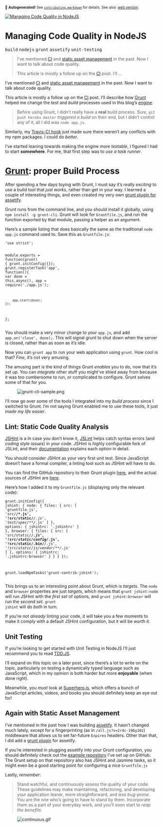 <sub>&#x1F6A8; <strong>Autogenerated!</strong> See <a href="https://github.com/ponyfoo/articles/tree/noindex/contributing.markdown"><code>contributing.markdown</code></a> for details. See also: <a href="https://ponyfoo.com/articles/managing-code-quality-in-nodejs">web version</a>.</sub>

<a href="https://ponyfoo.com/articles/managing-code-quality-in-nodejs"><div><img src="https://i.imgur.com/db56wEF.jpg" alt="Managing Code Quality in NodeJS"></div></a>

<h1>Managing Code Quality in NodeJS</h1>

<p><kbd>build</kbd> <kbd>nodejs</kbd> <kbd>grunt</kbd> <kbd>assetify</kbd> <kbd>unit-testing</kbd></p>

<blockquote><p>I&#x2019;ve mentioned <a href="https://ponyfoo.com/2013/01/18/continuous-integration-and-automated-deployments">CI</a> and <a href="https://ponyfoo.com/2013/01/18/asset-management-in-node">static asset management</a> in the past. Now I want to talk about code quality.</p><p>This article is mostly a follow up on the <a href="https://ponyfoo.com/2013/01/18/continuous-integration-and-automated-deployments">CI</a> post. I&#x2019;ll &#x2026;</p></blockquote>

<div><p>I&#x2019;ve mentioned <a href="https://ponyfoo.com/2013/01/18/continuous-integration-and-automated-deployments">CI</a> and <a href="https://ponyfoo.com/2013/01/18/asset-management-in-node">static asset management</a> in the past. Now I want to talk about code quality.</p></div>

<blockquote></blockquote>

<div><p>This article is mostly a follow up on the <a href="https://ponyfoo.com/2013/01/18/continuous-integration-and-automated-deployments">CI</a> post. I&#x2019;ll describe how <a href="https://ponyfoo.com/gruntjs.com">Grunt</a> helped me change the <em>test</em> and <em>build</em> processes used in this blog&#x2019;s <a href="https://github.com/bevacqua/ponyfoo" target="_blank">engine</a>.</p> <blockquote> <p>Before using Grunt, I didn&#x2019;t really have a <strong>real</strong> build process. <em>Sure</em>, <code class="md-code md-code-inline">git push heroku master</code> <em>triggered a build</em> on their end, but I didn&#x2019;t control any of it, all I did was <code class="md-code md-code-inline">node app.js</code>.</p> </blockquote> <p>Similarly, my <a href="https://travis-ci.org/bevacqua/ponyfoo/builds" target="_blank">Travis-CI hook</a> just made sure there weren&#x2019;t any conflicts with my npm packages. I could do <em>better</em>.</p></div>

<div><p>I&#x2019;ve started leaning towards making the engine more <em>testable</em>, I figured I had to start <strong>somewhere</strong>. For me, that first step was to <em>use a task runner</em>.</p> <h1 id="grunt-gruntjscom-grunt-the-javascript-task-runner-proper-build-process"><a href="https://ponyfoo.com/gruntjs.com" aria-label="Grunt: The JavaScript Task Runner">Grunt</a>: proper Build Process</h1> <p>After spending a few days toying with Grunt, I must say it&#x2019;s <em>really exciting</em> to use a build tool that <em>just works</em>, rather than get in your way. I learned a couple of interesting things, and even created my very own <a href="https://github.com/bevacqua/grunt-assetify" target="_blank" aria-label="grunt-assetify on GitHub">grunt plugin for assetify</a>.</p> <p>Grunt runs from the command line, and you should install it globally, using <code class="md-code md-code-inline">npm install -g grunt-cli</code>. Grunt will look for <code class="md-code md-code-inline">Gruntfile.js</code>, and run the function exported by that module, passing a helper as an argument.</p> <p>Here&#x2019;s a sample listing that does basically the same as the traditional <code class="md-code md-code-inline">node app.js</code> command used to. Save this as <code class="md-code md-code-inline">Gruntfile.js</code>:</p> <pre class="md-code-block"><code class="md-code md-lang-javascript"><span class="md-code-pi">&apos;use strict&apos;</span>;

<span class="md-code-built_in">module</span>.exports = <span class="md-code-function"><span class="md-code-keyword">function</span><span class="md-code-params">(grunt)</span> </span>{
    grunt.initConfig({});
    grunt.registerTask(<span class="md-code-string">&apos;app&apos;</span>, <span class="md-code-function"><span class="md-code-keyword">function</span><span class="md-code-params">()</span></span>{
        <span class="md-code-keyword">var</span> done = <span class="md-code-keyword">this</span>.async(),
            app = <span class="md-code-built_in">require</span>(<span class="md-code-string">&apos;./app.js&apos;</span>);

        app.start(done);
    });
};
</code></pre> <p>You should make a very minor change to your <code class="md-code md-code-inline">app.js</code>, and add <code class="md-code md-code-inline">app.on(&apos;close&apos;, done);</code>. This will signal grunt to shut down when the server is closed, rather than as soon as it&#x2019;s idle.</p> <p>Now you can <code class="md-code md-code-inline">grunt app</code> to run your web application using <code class="md-code md-code-inline">grunt</code>. How cool is that? <em>Fine</em>, it&#x2019;s not very amusing.</p> <p>The amusing part is the kind of things Grunt <em>enables</em> you to do, now that it&#x2019;s set up. You can <em>integrate</em> other stuff you might&#x2019;ve shied away from because it was too cumbersome to run, or complicated to configure. Grunt solves some of that for you.</p> <figure><img alt="grunt-cli-sample.png" title="typical grunt console output" class="" src="https://i.imgur.com/i28vdBO.png"></figure> <p>I&#x2019;ll now go over some of the tools I integrated into my <em>build process</em> since I switched to Grunt. I&#x2019;m not saying Grunt enabled me to use these tools, it just <em>made my life easier</em>.</p> <h2 id="lint-static-code-quality-analysis">Lint: Static Code Quality Analysis</h2> <p><a href="http://www.jshint.com/" target="_blank" aria-label="JSHint">JSHint</a> is a In case you don&#x2019;t know it, <a href="http://jslint.com/" target="_blank" aria-label="JSLint by Douglas Crockford">JSLint</a> helps catch syntax errors (and <em>coding style issues</em>) in your code. JSHint is highly configurable fork of JSLint, and their <a href="http://www.jshint.com/docs/" target="_blank" aria-label="JSHint Documentation">documentation</a> explains each option in detail.</p> <p>You should consider JSHint as your very first unit test. Since JavaScript doesn&#x2019;t have a formal compiler, a linting tool such as JSHint will have to do.</p> <p>You can find the GitHub repository to their Grunt plugin <a href="https://github.com/gruntjs/grunt-contrib-jshint" target="_blank" aria-label="JSHint plugin for Grunt">here</a>, and the actual sources of JSHint are <a href="https://github.com/jshint/jshint" target="_blank" aria-label="JSHint on GitHub">here</a>.</p> <p>Here&#x2019;s how I added it to my <code class="md-code md-code-inline">Gruntfile.js</code> (displaying only the relevant code):</p> <pre class="md-code-block"><code class="md-code md-lang-javascript">grunt.initConfig({
    jshint: {
        node: {
            files: {
                src: [
                    <span class="md-code-string">&apos;gruntfile.js&apos;</span>,
                    <span class="md-code-string">&apos;src/**/*.js&apos;</span>,
                    <span class="md-code-string">&apos;!src/static/**/*.js&apos;</span>,
                    <span class="md-code-string">&apos;test/spec/**/*.js&apos;</span>
                ]
            },
            options: {
                jshintrc: <span class="md-code-string">&apos;.jshintrc&apos;</span>
            }
        },
        browser: {
            files: {
                src: [
                    <span class="md-code-string">&apos;src/static/**/*.js&apos;</span>,
                    <span class="md-code-string">&apos;!src/static/config/*.js&apos;</span>,
                    <span class="md-code-string">&apos;!src/static/.bin/**/*.js&apos;</span>,
                    <span class="md-code-string">&apos;!src/static/js/vendor/**/*.js&apos;</span>
                ]
            },
            options: {
                jshintrc: <span class="md-code-string">&apos;.jshintrc-browser&apos;</span>
            }
        }
    }
});

grunt.loadNpmTasks(<span class="md-code-string">&apos;grunt-contrib-jshint&apos;</span>);
</code></pre> <p>This brings us to an interesting point about Grunt, which is <em>targets</em>. The <code class="md-code md-code-inline">node</code> and <code class="md-code md-code-inline">browser</code> properties are just <em>targets</em>, which means that <code class="md-code md-code-inline">grunt jshint:node</code> will run JSHint with the <em>first set</em> of options, and <code class="md-code md-code-inline">grunt jshint:browser</code> will run the <em>second set</em>. <code class="md-code md-code-inline">grunt jshint</code> will do <em>both</em> in turn.</p> <p>If you&#x2019;re not <em>already</em> linting your code, it will take you a few moments to make it comply with a default JSHint configuration, but it will be <em>worth it</em>.</p> <h2 id="unit-testing">Unit Testing</h2> <p>If you&#x2019;re looking to get started with Unit Testing in NodeJS I&#x2019;ll just recommend you to read <a href="http://tddjs.com/" target="_blank" aria-label="Test-Driven Development in JavaScript">TDD.JS</a>.</p> <p>I&#x2019;ll expand on this topic on a later post, since there&#x2019;s a lot to write on the topic, particularly on testing a dynamically typed language such as JavaScript, which in my opinion is both harder but more <strong>enjoyable</strong> (when done right).</p> <p>Meanwhile, you <em>must</em> look at <a href="http://superherojs.com/" target="_blank">Superhero.js</a>, which offers a bunch of JavaScript articles, videos, and books you should definitely keep an eye out for!</p> <h2 id="again-with-static-asset-management">Again with Static Asset Management</h2> <p>I&#x2019;ve mentioned in the past how I was building <a href="https://ponyfoo.com/2013/01/18/asset-management-in-node" aria-label="Asset management in Node">assetify</a>. It hasn&#x2019;t changed much lately, except for a fingerprinting (as in <code class="md-code md-code-inline">/all.js?v=2r4c-19by10z</code>) middleware that allows us to set far-future <code class="md-code md-code-inline">Expires</code> headers. Other than that, I did add a <a href="https://github.com/bevacqua/grunt-assetify" target="_blank" aria-label="grunt plugin for assetify">grunt plugin</a> for assetify.</p> <p>If you&#x2019;re interested in plugging assetify into your Grunt configuration, you should definitely check out the <a href="https://github.com/bevacqua/grunt-assetify-example" target="_blank" aria-label="grunt-assetify example usage">example repository</a> I&#x2019;ve set up on GitHub. The Grunt setup on that repository also has JSHint and Jasmine tasks, so it might even be a good starting point for configuring a nice <code class="md-code md-code-inline">Gruntfile.js</code></p> <p>Lastly, <em>remember</em>:</p> <blockquote> <p>Stand watchful, and continuously assess the quality of your code. These guidelines may make maintaining, refactoring, and developing your application leaner, more straightforward, and <em>less bug-prone</em>. You are the one who&#x2019;s going to have to stand by them. Incorporate them as a part of your everyday work, and you&#x2019;ll soon start to <em>reap the benefits</em>.</p> </blockquote> <figure><img alt="continuous.gif" title="Stand watchful" class="" src="https://i.imgur.com/Pzfnf7z.gif"></figure></div>
